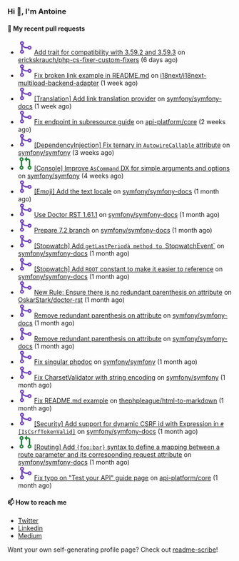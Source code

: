 ### Hi 👋, I'm Antoine

#### 👷 My recent pull requests

- ![](./assets/pr-merged.svg) [Add trait for compatibility with 3.59.2 and 3.59.3](https://github.com/erickskrauch/php-cs-fixer-custom-fixers/pull/14) on [erickskrauch/php-cs-fixer-custom-fixers](https://github.com/erickskrauch/php-cs-fixer-custom-fixers) (6 days ago)
- ![](./assets/pr-merged.svg) [Fix broken link example in README.md](https://github.com/i18next/i18next-multiload-backend-adapter/pull/9) on [i18next/i18next-multiload-backend-adapter](https://github.com/i18next/i18next-multiload-backend-adapter) (1 week ago)
- ![](./assets/pr-merged.svg) [[Translation] Add link translation provider](https://github.com/symfony/symfony-docs/pull/19962) on [symfony/symfony-docs](https://github.com/symfony/symfony-docs) (1 week ago)
- ![](./assets/pr-merged.svg) [Fix endpoint in subresource guide](https://github.com/api-platform/core/pull/6420) on [api-platform/core](https://github.com/api-platform/core) (2 weeks ago)
- ![](./assets/pr-merged.svg) [[DependencyInjection] Fix ternary in `AutowireCallable` attribute](https://github.com/symfony/symfony/pull/57310) on [symfony/symfony](https://github.com/symfony/symfony) (3 weeks ago)
- ![](./assets/pr-open.svg) [[Console] Improve `AsCommand` DX for simple arguments and options](https://github.com/symfony/symfony/pull/57225) on [symfony/symfony](https://github.com/symfony/symfony) (4 weeks ago)
- ![](./assets/pr-merged.svg) [[Emoji] Add the text locale](https://github.com/symfony/symfony-docs/pull/19919) on [symfony/symfony-docs](https://github.com/symfony/symfony-docs) (1 month ago)
- ![](./assets/pr-merged.svg) [Use Doctor RST 1.61.1](https://github.com/symfony/symfony-docs/pull/19917) on [symfony/symfony-docs](https://github.com/symfony/symfony-docs) (1 month ago)
- ![](./assets/pr-merged.svg) [Prepare 7.2 branch](https://github.com/symfony/symfony-docs/pull/19915) on [symfony/symfony-docs](https://github.com/symfony/symfony-docs) (1 month ago)
- ![](./assets/pr-merged.svg) [[Stopwatch] Add `getLastPeriodà method to `StopwatchEvent`](https://github.com/symfony/symfony-docs/pull/19913) on [symfony/symfony-docs](https://github.com/symfony/symfony-docs) (1 month ago)
- ![](./assets/pr-merged.svg) [[Stopwatch] Add `ROOT` constant to make it easier to reference](https://github.com/symfony/symfony-docs/pull/19912) on [symfony/symfony-docs](https://github.com/symfony/symfony-docs) (1 month ago)
- ![](./assets/pr-merged.svg) [New Rule: Ensure there is no redundant parenthesis on attribute](https://github.com/OskarStark/doctor-rst/pull/1742) on [OskarStark/doctor-rst](https://github.com/OskarStark/doctor-rst) (1 month ago)
- ![](./assets/pr-merged.svg) [Remove redundant parenthesis on attribute](https://github.com/symfony/symfony-docs/pull/19899) on [symfony/symfony-docs](https://github.com/symfony/symfony-docs) (1 month ago)
- ![](./assets/pr-merged.svg) [Remove redundant parenthesis on attribute](https://github.com/symfony/symfony-docs/pull/19898) on [symfony/symfony-docs](https://github.com/symfony/symfony-docs) (1 month ago)
- ![](./assets/pr-merged.svg) [Fix singular phpdoc](https://github.com/symfony/symfony/pull/56828) on [symfony/symfony](https://github.com/symfony/symfony) (1 month ago)
- ![](./assets/pr-merged.svg) [Fix CharsetValidator with string encoding](https://github.com/symfony/symfony/pull/56827) on [symfony/symfony](https://github.com/symfony/symfony) (1 month ago)
- ![](./assets/pr-merged.svg) [Fix README.md example](https://github.com/thephpleague/html-to-markdown/pull/251) on [thephpleague/html-to-markdown](https://github.com/thephpleague/html-to-markdown) (1 month ago)
- ![](./assets/pr-merged.svg) [[Security] Add support for dynamic CSRF id with Expression in `#[IsCsrfTokenValid]`](https://github.com/symfony/symfony-docs/pull/19870) on [symfony/symfony-docs](https://github.com/symfony/symfony-docs) (1 month ago)
- ![](./assets/pr-open.svg) [[Routing] Add `{foo:bar}` syntax to define a mapping between a route parameter and its corresponding request attribute](https://github.com/symfony/symfony-docs/pull/19869) on [symfony/symfony-docs](https://github.com/symfony/symfony-docs) (1 month ago)
- ![](./assets/pr-merged.svg) [Fix typo on &#34;Test your API&#34; guide page](https://github.com/api-platform/core/pull/6351) on [api-platform/core](https://github.com/api-platform/core) (1 month ago)

#### 📫 How to reach me

- [Twitter](https://twitter.com/a_lamirault)
- [Linkedin](https://www.linkedin.com/in/antoine-lamirault-9a9a9a107/)
- [Medium](https://alamirault.medium.com)

Want your own self-generating profile page? Check out [readme-scribe](https://github.com/muesli/readme-scribe)!
